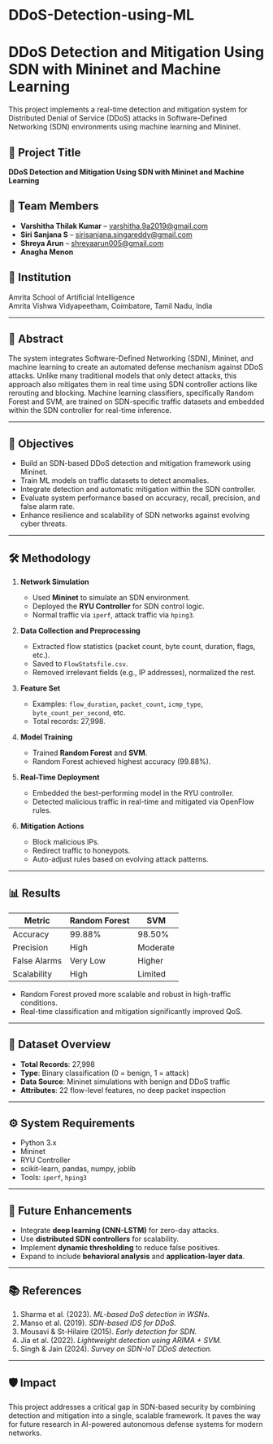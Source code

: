 # DDoS-Detection-using-ML
# DDoS Detection and Mitigation Using SDN with Mininet and Machine Learning

This project implements a real-time detection and mitigation system for Distributed Denial of Service (DDoS) attacks in Software-Defined Networking (SDN) environments using machine learning and Mininet.

## 📌 Project Title
**DDoS Detection and Mitigation Using SDN with Mininet and Machine Learning**

## 👥 Team Members
- **Varshitha Thilak Kumar** – varshitha.9a2019@gmail.com
- **Siri Sanjana S** – sirisanjana.singareddy@gmail.com
- **Shreya Arun** – shreyaarun005@gmail.com 
- **Anagha Menon** 

## 🏫 Institution
Amrita School of Artificial Intelligence  
Amrita Vishwa Vidyapeetham, Coimbatore, Tamil Nadu, India

---

## 📖 Abstract

The system integrates Software-Defined Networking (SDN), Mininet, and machine learning to create an automated defense mechanism against DDoS attacks. Unlike many traditional models that only detect attacks, this approach also mitigates them in real time using SDN controller actions like rerouting and blocking. Machine learning classifiers, specifically Random Forest and SVM, are trained on SDN-specific traffic datasets and embedded within the SDN controller for real-time inference.

---

## 🎯 Objectives

- Build an SDN-based DDoS detection and mitigation framework using Mininet.
- Train ML models on traffic datasets to detect anomalies.
- Integrate detection and automatic mitigation within the SDN controller.
- Evaluate system performance based on accuracy, recall, precision, and false alarm rate.
- Enhance resilience and scalability of SDN networks against evolving cyber threats.

---

## 🛠️ Methodology

1. **Network Simulation**  
   - Used **Mininet** to simulate an SDN environment.
   - Deployed the **RYU Controller** for SDN control logic.
   - Normal traffic via `iperf`, attack traffic via `hping3`.

2. **Data Collection and Preprocessing**  
   - Extracted flow statistics (packet count, byte count, duration, flags, etc.).
   - Saved to `FlowStatsfile.csv`.
   - Removed irrelevant fields (e.g., IP addresses), normalized the rest.

3. **Feature Set**  
   - Examples: `flow_duration`, `packet_count`, `icmp_type`, `byte_count_per_second`, etc.
   - Total records: 27,998.

4. **Model Training**  
   - Trained **Random Forest** and **SVM**.
   - Random Forest achieved highest accuracy (99.88%).

5. **Real-Time Deployment**  
   - Embedded the best-performing model in the RYU controller.
   - Detected malicious traffic in real-time and mitigated via OpenFlow rules.

6. **Mitigation Actions**
   - Block malicious IPs.
   - Redirect traffic to honeypots.
   - Auto-adjust rules based on evolving attack patterns.

---

## 📊 Results

| Metric       | Random Forest | SVM        |
|--------------|---------------|------------|
| Accuracy     | 99.88%        | 98.50%     |
| Precision    | High          | Moderate   |
| False Alarms | Very Low      | Higher     |
| Scalability  | High          | Limited    |

- Random Forest proved more scalable and robust in high-traffic conditions.
- Real-time classification and mitigation significantly improved QoS.

---

## 📁 Dataset Overview

- **Total Records**: 27,998
- **Type**: Binary classification (0 = benign, 1 = attack)
- **Data Source**: Mininet simulations with benign and DDoS traffic
- **Attributes**: 22 flow-level features, no deep packet inspection

---

## ⚙️ System Requirements

- Python 3.x
- Mininet
- RYU Controller
- scikit-learn, pandas, numpy, joblib
- Tools: `iperf`, `hping3`

---

## 🚀 Future Enhancements

- Integrate **deep learning (CNN-LSTM)** for zero-day attacks.
- Use **distributed SDN controllers** for scalability.
- Implement **dynamic thresholding** to reduce false positives.
- Expand to include **behavioral analysis** and **application-layer data**.

---

## 📚 References

1. Sharma et al. (2023). *ML-based DoS detection in WSNs.*
2. Manso et al. (2019). *SDN-based IDS for DDoS.*
3. Mousavi & St-Hilaire (2015). *Early detection for SDN.*
4. Jia et al. (2022). *Lightweight detection using ARIMA + SVM.*
5. Singh & Jain (2024). *Survey on SDN-IoT DDoS detection.*

---

## 🛡️ Impact

This project addresses a critical gap in SDN-based security by combining detection and mitigation into a single, scalable framework. It paves the way for future research in AI-powered autonomous defense systems for modern networks.


